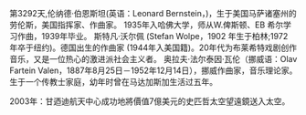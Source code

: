 第3292天,伦纳德·伯恩斯坦(英语：Leonard Bernstein，)，生于美国马萨诸塞州的劳伦斯，美国指挥家、作曲家。 1935年入哈佛大学，师从W.俾斯顿、EB 希尔学习作曲，1939年毕业。
斯特凡·沃尔佩 (Stefan Wolpe，1902 年生于柏林;1972 年卒于纽约)。德国出生的作曲家 (1944年入美国籍)。20年代为布莱希特戏剧创作音乐，又是一位热心的激进派社会主义者。
奥拉夫·法尔泰因·瓦伦（挪威语：Olav Fartein Valen，1887年8月25日－1952年12月14日），挪威作曲家，音乐理论家。生于一个传教士家庭，幼年时曾在马达加斯加生活过五年。

2003年：甘迺迪航天中心成功地將價值7億美元的史匹哲太空望遠鏡送入太空。
